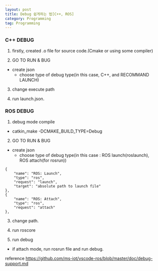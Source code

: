 ```yaml
---
layout: post
title: Debug 쉽게하는 법[C++, ROS]
category: Programming
tag: Programming
---
```


### C++ DEBUG

1. firstly, created .o file for source code.(Cmake or using some compiler)

2. GO TO RUN & BUG
- create json
  - choose type of debug type(in this case, C++, and RECOMMAND LAUNCH)

3. change execute path

4. run launch.json.


### ROS DEBUG

1. debug mode compile
  - catkin_make -DCMAKE_BUILD_TYPE=Debug

2. GO TO RUN & BUG
- create json
  - choose type of debug type(in this case : ROS launch(roslaunch), ROS attach(for rosrun))

```
{
    "name": "ROS: Launch",
    "type": "ros",
    "request": "launch",
    "target": "absolute path to launch file"
},
{
    "name": "ROS: Attach",
    "type": "ros",
    "request": "attach"
},
```

3. change path.

4. run roscore

5. run debug
  - if attach mode, run rosrun file and run debug.


reference
https://github.com/ms-iot/vscode-ros/blob/master/doc/debug-support.md
